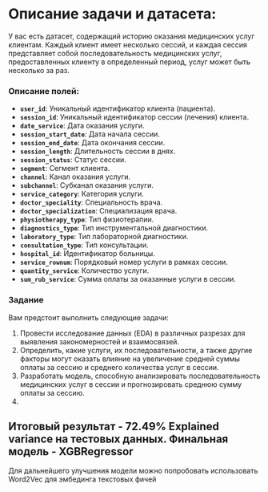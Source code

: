 # **Описание задачи и датасета:**

У вас есть датасет, содержащий историю оказания медицинских услуг клиентам. Каждый клиент имеет несколько сессий, и каждая сессия представляет собой последовательность медицинских услуг, предоставленных клиенту в определенный период, услуг может быть несколько за раз.

### **Описание полей:**

- **`user_id`**: Уникальный идентификатор клиента (пациента).
- **`session_id`**: Уникальный идентификатор сессии (лечения) клиента.
- **`date_service`**: Дата оказания услуги.
- **`session_start_date`**: Дата начала сессии.
- **`session_end_date`**: Дата окончания сессии.
- **`session_length`**: Длительность сессии в днях.
- **`session_status`**: Статус сессии.
- **`segment`**: Сегмент клиента.
- **`channel`**: Канал оказания услуги.
- **`subchannel`**: Субканал оказания услуги.
- **`service_category`**: Категория услуги.
- **`doctor_speciality`**: Специальность врача.
- **`doctor_specialization`**: Специализация врача.
- **`physiotherapy_type`**: Тип физиотерапии.
- **`diagnostics_type`**: Тип инструментальной диагностики.
- **`laboratory_type`**: Тип лабораторной диагностики.
- **`consultation_type`**: Тип консультации.
- **`hospital_id`**: Идентификатор больницы.
- **`service_rownum`**: Порядковый номер услуги в рамках сессии.
- **`quantity_service`**: Количество услуги.
- **`sum_rub_service`**: Сумма оплаты за оказанные услуги в сессии.

### Задание

Вам предстоит выполнить следующие задачи:

1. Провести исследование данных (EDA) в различных разрезах для выявления закономерностей и взаимосвязей.
2. Определить, какие услуги, их последовательности, а также другие факторы могут оказать влияние на увеличение средней суммы оплаты за сессию и среднего количества услуг в сессии.
3. Разработать модель, способную анализировать последовательность медицинских услуг в сессии и прогнозировать среднюю сумму оплаты за сессию. 
4.
## Итоговый результат - 72.49% Explained variance на тестовых данных. Финальная модель - XGBRegressor
Для дальнейшего улучшения модели можно попробовать использовать Word2Vec для эмбединга текстовых фичей

